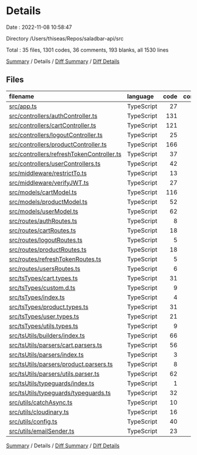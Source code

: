 # Details

Date : 2022-11-08 10:58:47

Directory /Users/thiseas/Repos/saladbar-api/src

Total : 35 files,  1301 codes, 36 comments, 193 blanks, all 1530 lines

[Summary](results.md) / Details / [Diff Summary](diff.md) / [Diff Details](diff-details.md)

## Files
| filename | language | code | comment | blank | total |
| :--- | :--- | ---: | ---: | ---: | ---: |
| [src/app.ts](/src/app.ts) | TypeScript | 27 | 0 | 6 | 33 |
| [src/controllers/authController.ts](/src/controllers/authController.ts) | TypeScript | 131 | 1 | 13 | 145 |
| [src/controllers/cartController.ts](/src/controllers/cartController.ts) | TypeScript | 121 | 4 | 13 | 138 |
| [src/controllers/logoutController.ts](/src/controllers/logoutController.ts) | TypeScript | 25 | 2 | 4 | 31 |
| [src/controllers/productController.ts](/src/controllers/productController.ts) | TypeScript | 166 | 4 | 17 | 187 |
| [src/controllers/refreshTokenController.ts](/src/controllers/refreshTokenController.ts) | TypeScript | 37 | 0 | 7 | 44 |
| [src/controllers/userControllers.ts](/src/controllers/userControllers.ts) | TypeScript | 42 | 0 | 4 | 46 |
| [src/middleware/restrictTo.ts](/src/middleware/restrictTo.ts) | TypeScript | 13 | 0 | 2 | 15 |
| [src/middleware/verifyJWT.ts](/src/middleware/verifyJWT.ts) | TypeScript | 27 | 0 | 3 | 30 |
| [src/models/cartModel.ts](/src/models/cartModel.ts) | TypeScript | 116 | 5 | 11 | 132 |
| [src/models/productModel.ts](/src/models/productModel.ts) | TypeScript | 52 | 0 | 7 | 59 |
| [src/models/userModel.ts](/src/models/userModel.ts) | TypeScript | 62 | 16 | 9 | 87 |
| [src/routes/authRoutes.ts](/src/routes/authRoutes.ts) | TypeScript | 8 | 0 | 4 | 12 |
| [src/routes/cartRoutes.ts](/src/routes/cartRoutes.ts) | TypeScript | 18 | 0 | 4 | 22 |
| [src/routes/logoutRoutes.ts](/src/routes/logoutRoutes.ts) | TypeScript | 5 | 0 | 4 | 9 |
| [src/routes/productRoutes.ts](/src/routes/productRoutes.ts) | TypeScript | 18 | 0 | 4 | 22 |
| [src/routes/refreshTokenRoutes.ts](/src/routes/refreshTokenRoutes.ts) | TypeScript | 5 | 0 | 4 | 9 |
| [src/routes/usersRoutes.ts](/src/routes/usersRoutes.ts) | TypeScript | 6 | 0 | 4 | 10 |
| [src/tsTypes/cart.types.ts](/src/tsTypes/cart.types.ts) | TypeScript | 31 | 0 | 5 | 36 |
| [src/tsTypes/custom.d.ts](/src/tsTypes/custom.d.ts) | TypeScript | 9 | 1 | 3 | 13 |
| [src/tsTypes/index.ts](/src/tsTypes/index.ts) | TypeScript | 4 | 0 | 1 | 5 |
| [src/tsTypes/product.types.ts](/src/tsTypes/product.types.ts) | TypeScript | 31 | 0 | 5 | 36 |
| [src/tsTypes/user.types.ts](/src/tsTypes/user.types.ts) | TypeScript | 21 | 0 | 4 | 25 |
| [src/tsTypes/utils.types.ts](/src/tsTypes/utils.types.ts) | TypeScript | 9 | 0 | 3 | 12 |
| [src/tsUtils/builders/index.ts](/src/tsUtils/builders/index.ts) | TypeScript | 66 | 0 | 7 | 73 |
| [src/tsUtils/parsers/cart.parsers.ts](/src/tsUtils/parsers/cart.parsers.ts) | TypeScript | 56 | 1 | 5 | 62 |
| [src/tsUtils/parsers/index.ts](/src/tsUtils/parsers/index.ts) | TypeScript | 3 | 0 | 1 | 4 |
| [src/tsUtils/parsers/product.parsers.ts](/src/tsUtils/parsers/product.parsers.ts) | TypeScript | 8 | 0 | 2 | 10 |
| [src/tsUtils/parsers/utils.parser.ts](/src/tsUtils/parsers/utils.parser.ts) | TypeScript | 62 | 0 | 10 | 72 |
| [src/tsUtils/typeguards/index.ts](/src/tsUtils/typeguards/index.ts) | TypeScript | 1 | 0 | 1 | 2 |
| [src/tsUtils/typeguards/typeguards.ts](/src/tsUtils/typeguards/typeguards.ts) | TypeScript | 32 | 1 | 7 | 40 |
| [src/utils/catchAsync.ts](/src/utils/catchAsync.ts) | TypeScript | 10 | 0 | 2 | 12 |
| [src/utils/cloudinary.ts](/src/utils/cloudinary.ts) | TypeScript | 16 | 0 | 5 | 21 |
| [src/utils/config.ts](/src/utils/config.ts) | TypeScript | 40 | 1 | 9 | 50 |
| [src/utils/emailSender.ts](/src/utils/emailSender.ts) | TypeScript | 23 | 0 | 3 | 26 |

[Summary](results.md) / Details / [Diff Summary](diff.md) / [Diff Details](diff-details.md)